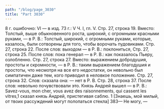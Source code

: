 ```yaml
---
path: "/blog/page_3030"
title: "Part 3030"
---
```


8 г. ошибочно: VI — в изд. 73 г.: V
Ч. I, гл. V.
Стр. 27, строка 19.
Вместо: Толстый, выше обыкновенного роста, широкий, с огромными красными руками, — в Р. В.: Толстый, широкий, с огромными руками, которые, казалось, были сотворены для того, чтобы ворочать пудовиками.
Стр. 27, строка 22.
После слов: выходом — в Р. В.: поклониться,
Стр. 27, строка 25.
После слов: пока генерал — в Р. В.: как показалось Пьеру, озлобленно.
Стр. 27, строка 27.
Вместо: выражением добродушия, простоты и скромности, — в Р. В.: таким выражением благодушия и простоты, что несмотря на все его недостатки, он невольно был симпатичен даже тем, кого приводил в неловкое положение.
Стр. 27, строка 32.
Слов: сказала она: — нет в Р. В.
Стр. 28, строка 37.
После слов: невольно почувствовали это.
Князь Андрей вышел — в Р. В.: Savez-vous, mon cher, vous avez des raisonnements, qui cassent les vitres,1 сказал князь Андрей, пристегивая саблю.
1 [Знаешь, мой милый, от твоих рассуждений могут полопаться стекла]
383— Не могу, —
